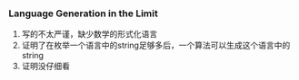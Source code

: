### Language Generation in the Limit
1. 写的不太严谨，缺少数学的形式化语言
2. 证明了在枚举一个语言中的string足够多后，一个算法可以生成这个语言中的string
3. 证明没仔细看
